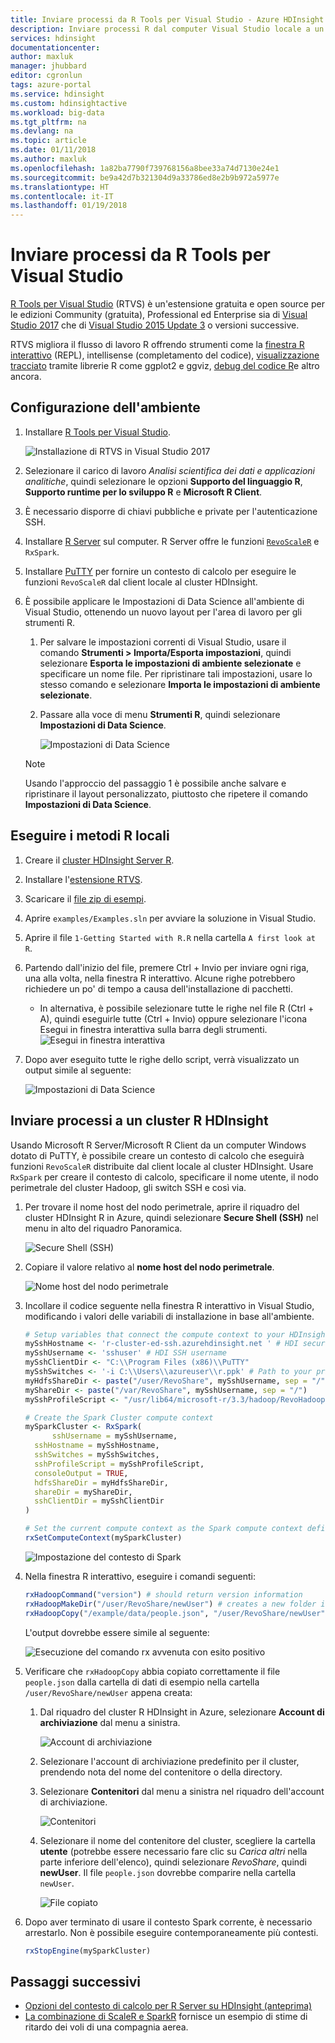 ```yaml
---
title: Inviare processi da R Tools per Visual Studio - Azure HDInsight | Microsoft Docs
description: Inviare processi R dal computer Visual Studio locale a un cluster HDInsight.
services: hdinsight
documentationcenter: 
author: maxluk
manager: jhubbard
editor: cgronlun
tags: azure-portal
ms.service: hdinsight
ms.custom: hdinsightactive
ms.workload: big-data
ms.tgt_pltfrm: na
ms.devlang: na
ms.topic: article
ms.date: 01/11/2018
ms.author: maxluk
ms.openlocfilehash: 1a82ba7790f739768156a8bee33a74d7130e24e1
ms.sourcegitcommit: be9a42d7b321304d9a33786ed8e2b9b972a5977e
ms.translationtype: HT
ms.contentlocale: it-IT
ms.lasthandoff: 01/19/2018
---
```

# <a name="submit-jobs-from-r-tools-for-visual-studio"></a>Inviare processi da R Tools per Visual Studio

[R Tools per Visual Studio](https://www.visualstudio.com/vs/rtvs/) (RTVS) è un'estensione gratuita e open source per le edizioni Community (gratuita), Professional ed Enterprise sia di [Visual Studio 2017](https://www.visualstudio.com/downloads/) che di [Visual Studio 2015 Update 3](http://go.microsoft.com/fwlink/?LinkId=691129) o versioni successive.

RTVS migliora il flusso di lavoro R offrendo strumenti come la [finestra R interattivo](https://docs.microsoft.com/visualstudio/rtvs/interactive-repl) (REPL), intellisense (completamento del codice), [visualizzazione tracciato](https://docs.microsoft.com/visualstudio/rtvs/visualizing-data) tramite librerie R come ggplot2 e ggviz, [debug del codice R](https://docs.microsoft.com/visualstudio/rtvs/debugging)e altro ancora.

## <a name="set-up-your-environment"></a>Configurazione dell'ambiente

1. Installare [R Tools per Visual Studio](https://docs.microsoft.com/visualstudio/rtvs/installation).

    ![Installazione di RTVS in Visual Studio 2017](./media/r-server-submit-jobs-r-tools-vs/install-r-tools-for-vs.png)

2. Selezionare il carico di lavoro *Analisi scientifica dei dati e applicazioni analitiche*, quindi selezionare le opzioni **Supporto del linguaggio R**, **Supporto runtime per lo sviluppo R** e  **Microsoft R Client**.

3. È necessario disporre di chiavi pubbliche e private per l'autenticazione SSH.
<!-- {TODO tbd, no such file yet}[use SSH with HDInsight](hdinsight-hadoop-linux-use-ssh-windows.md) -->

4. Installare [R Server](https://msdn.microsoft.com/microsoft-r/rserver-install-windows) sul computer. R Server offre le funzioni [`RevoScaleR`](https://msdn.microsoft.com/microsoft-r/scaler/scaler) e `RxSpark`.

5. Installare [PuTTY](http://www.putty.org/) per fornire un contesto di calcolo per eseguire le funzioni `RevoScaleR` dal client locale al cluster HDInsight.

6. È possibile applicare le Impostazioni di Data Science all'ambiente di Visual Studio, ottenendo un nuovo layout per l'area di lavoro per gli strumenti R.
    1. Per salvare le impostazioni correnti di Visual Studio, usare il comando **Strumenti > Importa/Esporta impostazioni**, quindi selezionare **Esporta le impostazioni di ambiente selezionate** e specificare un nome file. Per ripristinare tali impostazioni, usare lo stesso comando e selezionare **Importa le impostazioni di ambiente selezionate**.

    2. Passare alla voce di menu **Strumenti R**, quindi selezionare **Impostazioni di Data Science**.

        ![Impostazioni di Data Science](./media/r-server-submit-jobs-r-tools-vs/data-science-settings.png)

    > [!NOTE]
    > Usando l'approccio del passaggio 1 è possibile anche salvare e ripristinare il layout personalizzato, piuttosto che ripetere il comando **Impostazioni di Data Science**.

## <a name="execute-local-r-methods"></a>Eseguire i metodi R locali

1. Creare il [cluster HDInsight Server R](r-server-get-started.md).
2. Installare l'[estensione RTVS](https://docs.microsoft.com/visualstudio/rtvs/installation).
3. Scaricare il [file zip di esempi](https://github.com/Microsoft/RTVS-docs/archive/master.zip).
4. Aprire `examples/Examples.sln` per avviare la soluzione in Visual Studio.
5. Aprire il file `1-Getting Started with R.R` nella cartella `A first look at R`.
6. Partendo dall'inizio del file, premere Ctrl + Invio per inviare ogni riga, una alla volta, nella finestra R interattivo. Alcune righe potrebbero richiedere un po' di tempo a causa dell'installazione di pacchetti.
    * In alternativa, è possibile selezionare tutte le righe nel file R (Ctrl + A), quindi eseguirle tutte (Ctrl + Invio) oppure selezionare l'icona Esegui in finestra interattiva sulla barra degli strumenti.
        ![Esegui in finestra interattiva](./media/r-server-submit-jobs-r-tools-vs/execute-interactive.png)

7. Dopo aver eseguito tutte le righe dello script, verrà visualizzato un output simile al seguente:

    ![Impostazioni di Data Science](./media/r-server-submit-jobs-r-tools-vs/workspace.png)

## <a name="submit-jobs-to-an-hdinsight-r-cluster"></a>Inviare processi a un cluster R HDInsight

Usando Microsoft R Server/Microsoft R Client da un computer Windows dotato di PuTTY, è possibile creare un contesto di calcolo che eseguirà funzioni `RevoScaleR` distribuite dal client locale al cluster HDInsight. Usare `RxSpark` per creare il contesto di calcolo, specificare il nome utente, il nodo perimetrale del cluster Hadoop, gli switch SSH e così via.

1. Per trovare il nome host del nodo perimetrale, aprire il riquadro del cluster HDInsight R in Azure, quindi selezionare **Secure Shell (SSH)** nel menu in alto del riquadro Panoramica.

    ![Secure Shell (SSH)](./media/r-server-submit-jobs-r-tools-vs/ssh.png)

2. Copiare il valore relativo al **nome host del nodo perimetrale**.

    ![Nome host del nodo perimetrale](./media/r-server-submit-jobs-r-tools-vs/edge-node.png)

3. Incollare il codice seguente nella finestra R interattivo in Visual Studio, modificando i valori delle variabili di installazione in base all'ambiente.

    ```R
    # Setup variables that connect the compute context to your HDInsight cluster
    mySshHostname <- 'r-cluster-ed-ssh.azurehdinsight.net ' # HDI secure shell hostname
    mySshUsername <- 'sshuser' # HDI SSH username
    mySshClientDir <- "C:\\Program Files (x86)\\PuTTY"
    mySshSwitches <- '-i C:\\Users\\azureuser\\r.ppk' # Path to your private ssh key
    myHdfsShareDir <- paste("/user/RevoShare", mySshUsername, sep = "/")
    myShareDir <- paste("/var/RevoShare", mySshUsername, sep = "/")
    mySshProfileScript <- "/usr/lib64/microsoft-r/3.3/hadoop/RevoHadoopEnvVars.site"

    # Create the Spark Cluster compute context
    mySparkCluster <- RxSpark(
          sshUsername = mySshUsername,
      sshHostname = mySshHostname,
      sshSwitches = mySshSwitches,
      sshProfileScript = mySshProfileScript,
      consoleOutput = TRUE,
      hdfsShareDir = myHdfsShareDir,
      shareDir = myShareDir,
      sshClientDir = mySshClientDir
    )
    
    # Set the current compute context as the Spark compute context defined above
    rxSetComputeContext(mySparkCluster)
    ```
    
    ![Impostazione del contesto di Spark](./media/r-server-submit-jobs-r-tools-vs/spark-context.png)

4. Nella finestra R interattivo, eseguire i comandi seguenti:

    ```R
    rxHadoopCommand("version") # should return version information
    rxHadoopMakeDir("/user/RevoShare/newUser") # creates a new folder in your storage account
    rxHadoopCopy("/example/data/people.json", "/user/RevoShare/newUser") # copies file to new folder
    ```

    L'output dovrebbe essere simile al seguente:

    ![Esecuzione del comando rx avvenuta con esito positivo](./media/r-server-submit-jobs-r-tools-vs/rx-commands.png)

5. Verificare che `rxHadoopCopy` abbia copiato correttamente il file `people.json` dalla cartella di dati di esempio nella cartella `/user/RevoShare/newUser` appena creata:

    1. Dal riquadro del cluster R HDInsight in Azure, selezionare **Account di archiviazione** dal menu a sinistra.

        ![Account di archiviazione](./media/r-server-submit-jobs-r-tools-vs/storage-accounts.png)

    2. Selezionare l'account di archiviazione predefinito per il cluster, prendendo nota del nome del contenitore o della directory.

    3. Selezionare **Contenitori** dal menu a sinistra nel riquadro dell'account di archiviazione.

        ![Contenitori](./media/r-server-submit-jobs-r-tools-vs/containers.png)

    4. Selezionare il nome del contenitore del cluster, scegliere la cartella **utente** (potrebbe essere necessario fare clic su *Carica altri* nella parte inferiore dell'elenco), quindi selezionare *RevoShare*, quindi **newUser**. Il file `people.json` dovrebbe comparire nella cartella `newUser`.

        ![File copiato](./media/r-server-submit-jobs-r-tools-vs/copied-file.png)

6. Dopo aver terminato di usare il contesto Spark corrente, è necessario arrestarlo. Non è possibile eseguire contemporaneamente più contesti.

    ```R
    rxStopEngine(mySparkCluster)
    ```

## <a name="next-steps"></a>Passaggi successivi

* [Opzioni del contesto di calcolo per R Server su HDInsight (anteprima)](r-server-compute-contexts.md)
* [La combinazione di ScaleR e SparkR](../hdinsight-hadoop-r-scaler-sparkr.md) fornisce un esempio di stime di ritardo dei voli di una compagnia aerea.
<!-- * You can also submit R jobs with the [R Studio Server](hdinsight-submit-jobs-from-r-studio-server.md) -->

